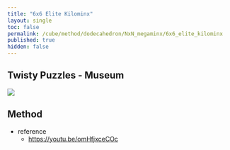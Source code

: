 ```yaml
---
title: "6x6 Elite Kilominx"
layout: single
toc: false
permalink: /cube/method/dodecahedron/NxN_megaminx/6x6_elite_kilominx
published: true
hidden: false
---
```


<head>
  <base target="_blank">
</head>



## Twisty Puzzles - Museum

<a href="https://twistypuzzles.com/app/museum/museum_showitem.php?pkey=2377">
  <img src="https://twistypuzzles.com/museum/large/02377-03.jpg">
</a>



## Method

- reference
  - <https://youtu.be/omHfjxceCOc>
